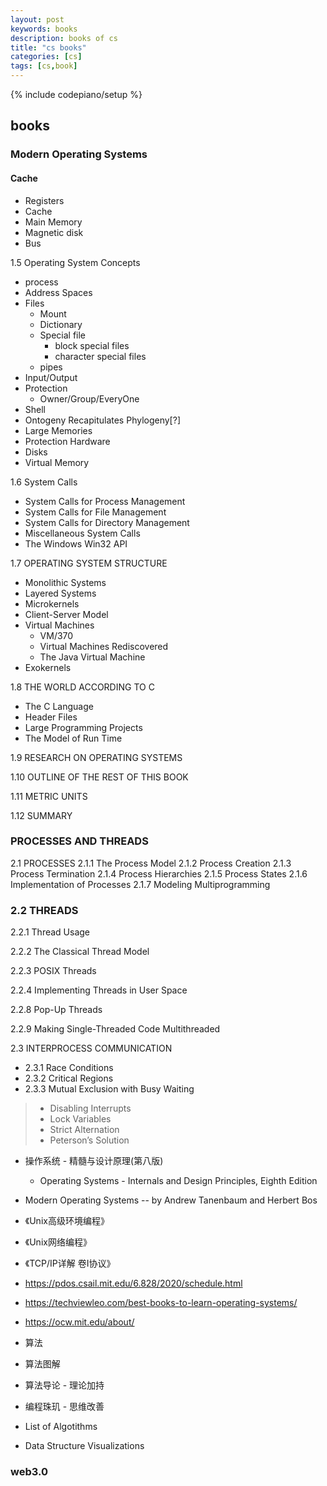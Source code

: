 ```yaml
---
layout: post
keywords: books 
description: books of cs
title: "cs books"
categories: [cs]
tags: [cs,book]
---
```

{% include codepiano/setup %}

## books

### Modern Operating Systems

#### Cache

* Registers
* Cache
* Main Memory
* Magnetic disk
* Bus

1.5 Operating System Concepts

* process
* Address Spaces
* Files
  * Mount
  * Dictionary
  * Special file
    * block special files
    * character special files
  * pipes
* Input/Output
* Protection
  * Owner/Group/EveryOne
* Shell
* Ontogeny Recapitulates Phylogeny[?]
* Large Memories
* Protection Hardware
* Disks
* Virtual Memory

1.6 System Calls

* System Calls for Process Management
* System Calls for File Management
* System Calls for Directory Management
* Miscellaneous System Calls
* The Windows Win32 API

1.7 OPERATING SYSTEM STRUCTURE

* Monolithic Systems
* Layered Systems
* Microkernels
* Client-Server Model
* Virtual Machines
  * VM/370
  * Virtual Machines Rediscovered
  * The Java Virtual Machine
* Exokernels

1.8 THE WORLD ACCORDING TO C

* The C Language
* Header Files
* Large Programming Projects
* The Model of Run Time

1.9 RESEARCH ON OPERATING SYSTEMS

1.10 OUTLINE OF THE REST OF THIS BOOK

1.11 METRIC UNITS

1.12 SUMMARY

### PROCESSES AND THREADS

2.1 PROCESSES
2.1.1 The Process Model
2.1.2 Process Creation
2.1.3 Process Termination
2.1.4 Process Hierarchies
2.1.5 Process States
2.1.6 Implementation of Processes
2.1.7 Modeling Multiprogramming

### 2.2 THREADS

2.2.1 Thread Usage

2.2.2 The Classical Thread Model

2.2.3 POSIX Threads

2.2.4 Implementing Threads in User Space

2.2.8 Pop-Up Threads

2.2.9 Making Single-Threaded Code Multithreaded

2.3 INTERPROCESS COMMUNICATION

* 2.3.1 Race Conditions
* 2.3.2 Critical Regions
* 2.3.3 Mutual Exclusion with Busy Waiting

> * Disabling Interrupts
> * Lock Variables
> * Strict Alternation
> * Peterson’s Solution

* 操作系统 - 精髓与设计原理(第八版)
  * Operating Systems - Internals and Design Principles, Eighth Edition

* Modern Operating Systems  -- by Andrew Tanenbaum and Herbert Bos

* 《Unix高级环境编程》
* 《Unix网络编程》
* 《TCP/IP详解 卷I协议》

* https://pdos.csail.mit.edu/6.828/2020/schedule.html

* https://techviewleo.com/best-books-to-learn-operating-systems/

* https://ocw.mit.edu/about/

* 算法
* 算法图解
* 算法导论 - 理论加持
* 编程珠玑 - 思维改善

* List of Algotithms
* Data Structure Visualizations

### web3.0
 